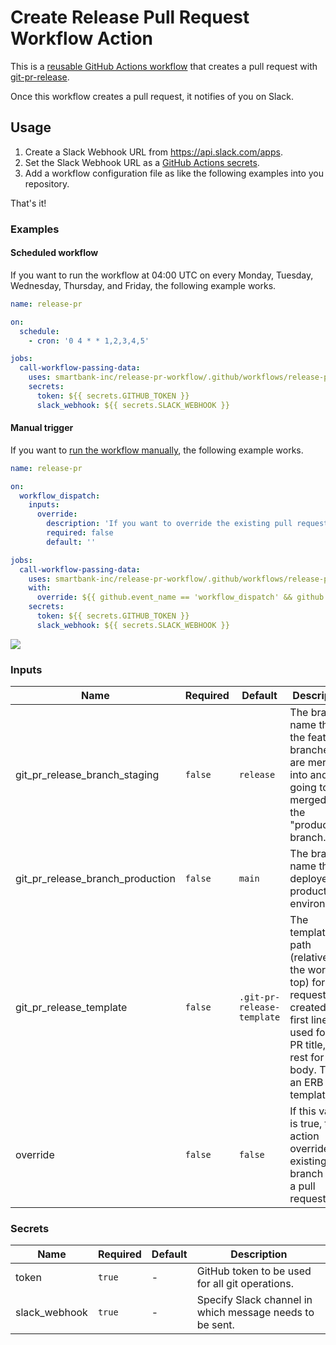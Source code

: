 # Create Release Pull Request Workflow Action

This is a [reusable GitHub Actions workflow](https://docs.github.com/en/actions/learn-github-actions/reusing-workflows) that creates a pull request with [git-pr-release](https://github.com/x-motemen/git-pr-release).

Once this workflow creates a pull request, it notifies of you on Slack.

## Usage

1. Create a Slack Webhook URL from https://api.slack.com/apps.
2. Set the Slack Webhook URL as a [GitHub Actions secrets](https://docs.github.com/en/actions/security-guides/encrypted-secrets).
3. Add a workflow configuration file as like the following examples into you repository.

That's it!

### Examples

#### Scheduled workflow

If you want to run the workflow at 04:00 UTC on every Monday, Tuesday, Wednesday, Thursday, and Friday, the following example works.

```yaml
name: release-pr

on:
  schedule:
    - cron: '0 4 * * 1,2,3,4,5'

jobs:
  call-workflow-passing-data:
    uses: smartbank-inc/release-pr-workflow/.github/workflows/release-pr.yml@main
    secrets:
      token: ${{ secrets.GITHUB_TOKEN }}
      slack_webhook: ${{ secrets.SLACK_WEBHOOK }}
```

#### Manual trigger

If you want to [run the workflow manually](https://docs.github.com/en/actions/managing-workflow-runs/manually-running-a-workflow), the following example works.

```yaml
name: release-pr

on:
  workflow_dispatch:
    inputs:
      override:
        description: 'If you want to override the existing pull request, enter "true"'
        required: false
        default: ''

jobs:
  call-workflow-passing-data:
    uses: smartbank-inc/release-pr-workflow/.github/workflows/release-pr.yml@main
    with:
      override: ${{ github.event_name == 'workflow_dispatch' && github.event.inputs.override != 'true' }}
    secrets:
      token: ${{ secrets.GITHUB_TOKEN }}
      slack_webhook: ${{ secrets.SLACK_WEBHOOK }}
```

![](https://i.imgur.com/diTKyPS.png)


### Inputs

| Name      | Required | Default               | Description                                      |
|-----------|----------|-----------------------|--------------------------------------------------|
| git_pr_release_branch_staging | `false`   | `release` | The branch name that the feature branches are merged into and is going to be merged into the "production" branch. |
| git_pr_release_branch_production | `false`   | `main` | The branch name that is deployed in production environment. |
| git_pr_release_template | `false`   | `.git-pr-release-template` | The template file path (relative to the workidir top) for pull requests created. Its first line is used for the PR title, the rest for the body. This is an ERB template. |
| override | `false`   | `false` | If this value is true, this action overrides an existing branch and a pull request. |

### Secrets

| Name      | Required | Default               | Description                                      |
|-----------|----------|-----------------------|--------------------------------------------------|
| token | `true`   | - | GitHub token to be used for all git operations. |
| slack_webhook | `true`   | - | Specify Slack channel in which message needs to be sent. |

